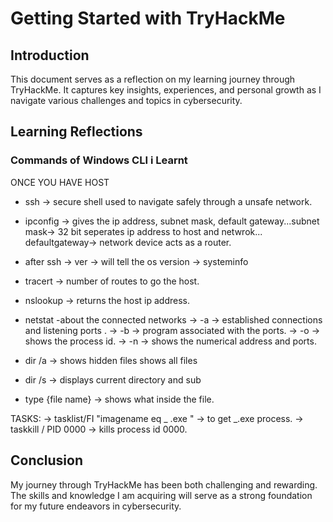 # Getting Started with TryHackMe

## Introduction

This document serves as a reflection on my learning journey through TryHackMe. It captures key insights, experiences, and personal growth as I navigate various challenges and topics in cybersecurity.

## Learning Reflections

### Commands of Windows CLI i Learnt

ONCE YOU HAVE HOST

- ssh -> secure shell used to navigate safely through a unsafe network.
- ipconfig -> gives the ip address, subnet mask, default gateway...subnet mask-> 32 bit seperates ip address to host and netwrok... defaultgateway-> network device acts as a router.
- after ssh
  -> ver -> will tell the os version
  -> systeminfo
- tracert -> number of routes to go the host.
- nslookup -> returns the host ip address.
- netstat -about the connected networks
  -> -a -> established connections and listening ports .
  -> -b -> program associated with the ports.
  -> -o -> shows the process id.
  -> -n -> shows the numerical address and ports.

- dir /a -> shows hidden files shows all files
- dir /s -> displays current directory and sub
- type {file name} -> shows what inside the file.

TASKS:
-> tasklist/FI "imagename eq _ .exe " -> to get _.exe process.
-> taskkill / PID 0000 -> kills process id 0000.

## Conclusion

My journey through TryHackMe has been both challenging and rewarding. The skills and knowledge I am acquiring will serve as a strong foundation for my future endeavors in cybersecurity.
